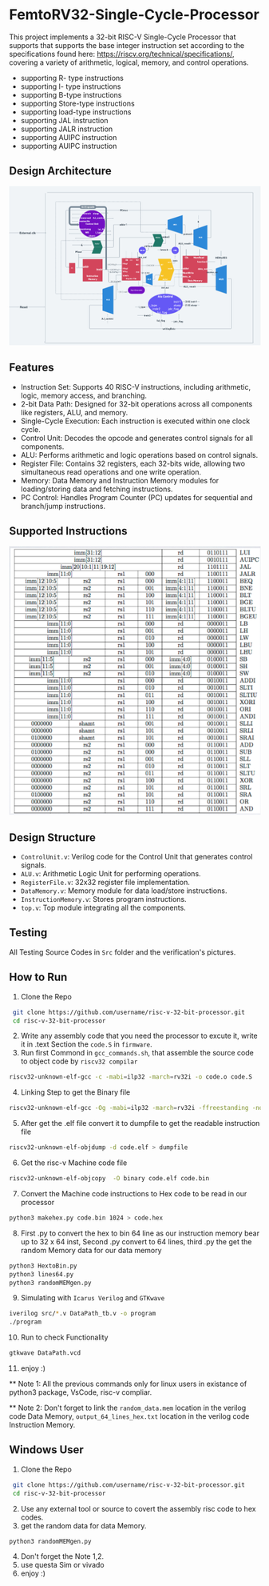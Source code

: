 # FemtoRV32-Single-Cycle-Processor
This project implements a 32-bit RISC-V Single-Cycle Processor that supports that supports the base integer instruction set according to the specifications found here: https://riscv.org/technical/specifications/, covering a variety of arithmetic, logical, memory, and control operations.
- supporting R- type instructions
- supporting I- type instructions
- supporting B-type instructions
- supporting Store-type instructions
- supporting load-type instructions
- supporting JAL instruction
- supporting JALR instruction
- supporting AUIPC instruction
- supporting AUIPC instruction

## Design Architecture

![](https://github.com/3a3del/FemtoRV32-Single-Cycle-Processor/blob/main/Arch.png)
  
## Features
 - Instruction Set: Supports 40 RISC-V instructions, including arithmetic, logic, memory access, and branching.
 - 2-bit Data Path: Designed for 32-bit operations across all components like registers, ALU, and memory.
 - Single-Cycle Execution: Each instruction is executed within one clock cycle.                                         
 - Control Unit: Decodes the opcode and generates control signals for all components.
 - ALU: Performs arithmetic and logic operations based on control signals.
 - Register File: Contains 32 registers, each 32-bits wide, allowing two simultaneous read operations and one write operation.
 - Memory: Data Memory and Instruction Memory modules for loading/storing data and fetching instructions.
 - PC Control: Handles Program Counter (PC) updates for sequential and branch/jump instructions.  
  
## Supported Instructions

![](https://github.com/3a3del/FemtoRV32-Single-Cycle-Processor/blob/main/InstructionSets.png)
  
## Design Structure  
 - `ControlUnit.v`: Verilog code for the Control Unit that generates control signals.                     
 - `ALU.v`: Arithmetic Logic Unit for performing operations.
 - `RegisterFile.v`: 32x32 register file implementation.
 - `DataMemory.v`: Memory module for data load/store instructions.
 - `InstructionMemory.v`: Stores program instructions.
 - `top.v`: Top module integrating all the components.                                                            
  
## Testing
All Testing Source Codes in `Src` folder and the verification's pictures.

## How to Run
  1. Clone the Repo
 ```bash
  git clone https://github.com/username/risc-v-32-bit-processor.git
  cd risc-v-32-bit-processor
  ```                    
  2. Write any assembly code that you need the processor to excute it, write it in .text Section the `code.S` in `firmware`.
  3. Run first Commond in `gcc_commands.sh`, that assemble the source code to object code by `riscv32 compilar`
 ```bash
riscv32-unknown-elf-gcc -c -mabi=ilp32 -march=rv32i -o code.o code.S
  ```
4. Linking Step to get the Binary file
 ```bash
riscv32-unknown-elf-gcc -Og -mabi=ilp32 -march=rv32i -ffreestanding -nostdlib -o code.elf -Wl,--build-id=none,-Bstatic,-T,sections.lds,-Map,code.map,--strip-debug code.o -lgcc
  ```
5. After get the .elf file convert it to dumpfile to get the readable instruction file
 ```bash
riscv32-unknown-elf-objdump -d code.elf > dumpfile
 ```                    
  
6. Get the risc-v Machine code file
```bash
riscv32-unknown-elf-objcopy  -O binary code.elf code.bin
  ```                    
7. Convert the Machine code instructions to Hex code to be read in our processor
 ```bash
python3 makehex.py code.bin 1024 > code.hex
```
8. First .py to convert the hex to bin 64 line as our instruction memory bear up to 32 x 64 inst, Second .py convert to 64 lines, third .py the get the random Memory data for our data memory
 ```bash
python3 HextoBin.py
python3 lines64.py
python3 randomMEMgen.py
```                    
9. Simulating with `Icarus Verilog` and `GTKwave`                                                                                                 
 ```bash
iverilog src/*.v DataPath_tb.v -o program
./program
```
10. Run to check Functionality
 ```bash
gtkwave DataPath.vcd
```
11. enjoy :)
    
** Note 1: All the previous commands only for linux users in existance of python3 package, VsCode, risc-v compliar.

** Note 2: Don't forget to link the `random_data.mem` location in the verilog code Data Memory, `output_64_lines_hex.txt` location in the verilog code Instruction Memory.                    
## Windows User
  1. Clone the Repo
 ```bash
  git clone https://github.com/username/risc-v-32-bit-processor.git
  cd risc-v-32-bit-processor
  ``` 
2. Use any external tool or source to covert the assembly risc code to hex codes.
3. get the random data for data Memory.
 ```bash                    
python3 randomMEMgen.py
```
4. Don't forget the Note 1,2.
5. use questa Sim or vivado
6. enjoy :)

